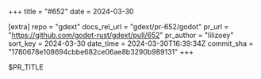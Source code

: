 +++
title = "#652"
date = 2024-03-30

[extra]
repo = "gdext"
docs_rel_url = "gdext/pr-652/godot"
pr_url = "https://github.com/godot-rust/gdext/pull/652"
pr_author = "lilizoey"
sort_key = 2024-03-30
date_time = 2024-03-30T16:39:34Z
commit_sha = "1780678e108694cbbe682ce06ae8b3290b989131"
+++

$PR_TITLE
